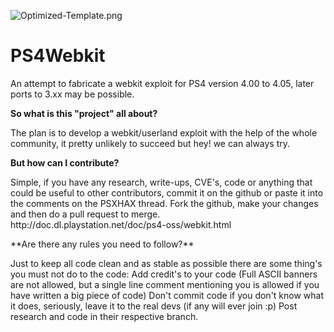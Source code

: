 ![Optimized-Template.png](https://s30.postimg.org/7wes043ox/Untitled_1.png)
# PS4Webkit
<p>
An attempt to fabricate a webkit exploit for PS4 version 4.00 to 4.05, later ports to 3.xx may be possible.
</p>

**So what is this "project" all about?**
<p>
The plan is to develop a webkit/userland exploit with the help of the whole community, it pretty unlikely to succeed but hey! we can always try.​
</p>

**But how can I contribute?**
<p>
Simple, if you have any research, write-ups, CVE's, code or anything that could be useful to other contributors, commit it on the github or paste it into the comments on the PSXHAX thread.
Fork the github, make your changes and then do a pull request to merge.
<br>
http://doc.dl.playstation.net/doc/ps4-oss/webkit.html
</p>
**Are there any rules you need to follow?**
<p>
Just to keep all code clean and as stable as possible there are some thing's you must not do to the code: 
Add credit's to your code (Full ASCII banners are not allowed, but a single line comment mentioning you is allowed if you have written a big piece of code)
Don't commit code if you don't know what it does, seriously, leave it to the real devs (if any will ever join :p)
Post research and code in their respective branch.
</p>

